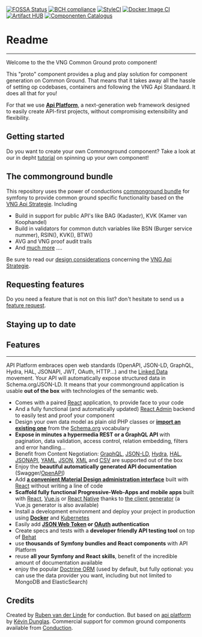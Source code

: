 [![FOSSA Status](https://app.fossa.com/api/projects/git%2Bgithub.com%2FConductionNL%2Ftaalhuizen-service.svg?type=shield)](https://app.fossa.com/projects/git%2Bgithub.com%2FConductionNL%2Ftaalhuizen-service?ref=badge_shield)
[![BCH compliance](https://bettercodehub.com/edge/badge/ConductionNL/taalhuizen-service?branch=master)](https://bettercodehub.com/results/ConductionNL/taalhuizen-service)
[![StyleCI](https://github.styleci.io/repos/355113584/shield?branch=master)](https://github.styleci.io/repos/355113584)
[![Docker Image CI](https://github.com/ConductionNL/taalhuizen-service/actions/workflows/dockerimage.yml/badge.svg)](https://github.com/ConductionNL/taalhuizen-service/actions/workflows/dockerimage.yml)
[![Artifact HUB](https://img.shields.io/endpoint?url=https://artifacthub.io/badge/repository/taalhuizen-service)](https://artifacthub.io/packages/helm/taalhuizen-service/taalhuizen-service)
[![Componenten Catalogus](https://img.shields.io/badge/vng--componentencatalogus-posted-green)](https://componentencatalogus.commonground.nl/componenten/180?)

# Readme
-------
Welcome to the the VNG Common Ground proto component!

This "proto" component provides a plug and play solution for component generation on Common Ground. That means that it takes away all the hassle of setting op codebases, containers and following the VNG Api Standaard. It does all that for you! 

For that we use **[Api Platform](https://api-platform.com)**, a next-generation web framework designed to easily create API-first projects, without compromising extensibility and flexibility. 

Getting started
-------
Do you want to create your own Commonground component? Take a look at our in depht [tutorial](TUTORIAL.md) on spinning up your own component!

The commonground bundle
-------
This repository uses the power of conductions [commonground bundle](https://packagist.org/packages/conduction/commongroundbundle) for symfony to provide common ground specific functionality based on the [VNG Api Strategie](https://docs.geostandaarden.nl/api/API-Strategie/). Including  

* Build in support for public API's like BAG (Kadaster), KVK (Kamer van Koophandel)
* Build in validators for common dutch variables like BSN (Burger service nummer), RSIN(), KVK(), BTW()
* AVG and VNG proof audit trails
* And [much more](https://packagist.org/packages/conduction/commongroundbundle) .... 

Be sure to read our [design considerations](/design.md) concerning the [VNG Api Strategie](https://docs.geostandaarden.nl/api/API-Strategie/). 

Requesting features
-------
Do you need a feature that is not on this list? don't hesitate to send us a [feature request](https://github.com/ConductionNL/commonground-component/issues/new?assignees=&labels=&template=feature_request.md&title=).  

Staying up to date
-------

## Features
-------
API Platform embraces open web standards (OpenAPI, JSON-LD, GraphQL, Hydra, HAL, JSONAPI, JWT, OAuth, HTTP...) and the [Linked Data](https://www.w3.org/standards/semanticweb/data) movement. Your API will automatically expose structured data in Schema.org/JSON-LD.
It means that your commonground application is usable **out of the box** with technologies of the semantic web.

* Comes with a paired [React](https://reactjs.org/) application, to provide face to your code
* And a fully functional (and automatically updated) [React Admin](https://marmelab.com/react-admin/) backend to easily test and proof your component
* Design your own data model as plain old PHP classes or [**import an existing one**](https://api-platform.com/docs/schema-generator)
  from the [Schema.org](https://schema.org/) vocabulary
* **Expose in minutes a hypermedia REST or a GraphQL API** with pagination, data validation, access control, relation embedding,
  filters and error handling...
* Benefit from Content Negotiation: [GraphQL](http://graphql.org), [JSON-LD](http://json-ld.org), [Hydra](http://hydra-cg.com),
  [HAL](http://stateless.co/hal_specification.html), [JSONAPI](https://jsonapi.org/), [YAML](http://yaml.org/), [JSON](http://www.json.org/), [XML](https://www.w3.org/XML/) and [CSV](https://www.ietf.org/rfc/rfc4180.txt) are supported out of the box
* Enjoy the **beautiful automatically generated API documentation** (Swagger/[OpenAPI](https://www.openapis.org/))
* Add [**a convenient Material Design administration interface**](https://api-platform.com/docs/admin) built with [React](https://reactjs.org/)
  without writing a line of code
* **Scaffold fully functional Progressive-Web-Apps and mobile apps** built with [React](https://api-platform.com/docs/client-generator/react), [Vue.js](https://api-platform.com/docs/client-generator/vuejs) or [React Native](https://api-platform.com/docs/client-generator/react-native) thanks to [the client
  generator](https://api-platform.com/docs/client-generator) (a Vue.js generator is also available)
* Install a development environment and deploy your project in production using **[Docker](https://api-platform.com/docs/distribution#using-the-official-distribution-recommended)** and [Kubernetes](https://api-platform.com/docs/deployment/kubernetes)
* Easily add **[JSON Web Token](https://api-platform.com/docs/core/jwt) or [OAuth](https://oauth.net/) authentication**
* Create specs and tests with a **developer friendly API testing tool** on top of [Behat](http://behat.org/)
* use **thousands of Symfony bundles and React components** with API Platform
* reuse **all your Symfony and React skills**, benefit of the incredible amount of documentation available
* enjoy the popular [Doctrine ORM](http://www.doctrine-project.org/projects/orm.html) (used by default, but fully optional:
  you can use the data provider you want, including but not limited to MongoDB and ElasticSearch)
  

Credits
-------

Created by [Ruben van der Linde](https://www.conduction.nl/team) for conduction. But based on [api platform](https://api-platform.com) by [Kévin Dunglas](https://dunglas.fr). Commercial support for common ground components available from [Conduction](https://www.conduction.nl).
